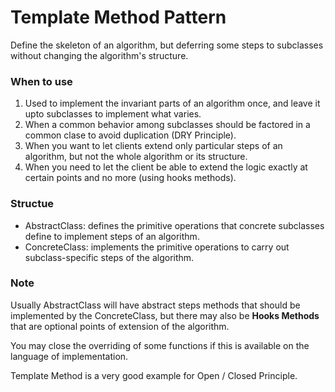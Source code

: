 # Template Method Pattern

Define the skeleton of an algorithm, but deferring some steps to subclasses without changing the algorithm's structure.

### When to use

1. Used to implement the invariant parts of an algorithm once, and leave it upto subclasses to implement what varies.
2. When a common behavior among subclasses should be factored in a common clase to avoid duplication (DRY Principle).
3. When you want to let clients extend only particular steps of an algorithm, but not the whole algorithm or its structure.
4. When you need to let the client be able to extend the logic exactly at certain points and no more (using hooks methods).

### Structue

- AbstractClass: defines the primitive operations that concrete subclasses define to implement steps of an algorithm.
- ConcreteClass: implements the primitive operations to carry out subclass-specific steps of the algorithm.

### Note

Usually AbstractClass will have abstract steps methods that should be implemented by the ConcreteClass, but there may also be **Hooks Methods** that are optional points of extension of the algorithm.

You may close the overriding of some functions if this is available on the language of implementation.

Template Method is a very good example for Open / Closed Principle.
